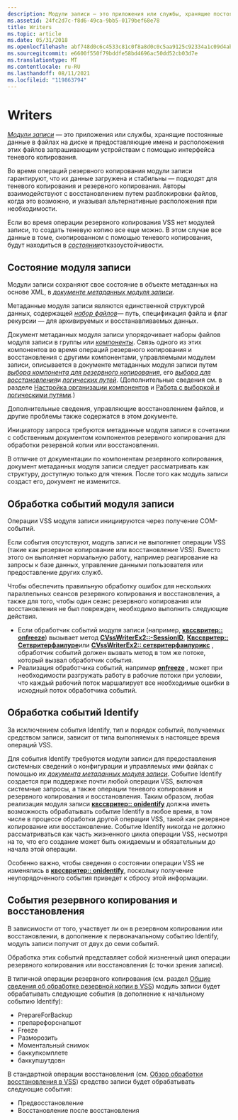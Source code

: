 ```yaml
---
description: Модули записи — это приложения или службы, хранящие постоянные данные в файлах на диске и предоставляющие имена и расположения этих файлов запрашивающим устройствам с помощью интерфейса теневого копирования.
ms.assetid: 24fc2d7c-f8d6-49ca-9bb5-0179bef68e78
title: Writers
ms.topic: article
ms.date: 05/31/2018
ms.openlocfilehash: abf748d0c6c4533c81c0f8a8d0c0c5aa9125c92334a1c09d4ab40fad299067b0
ms.sourcegitcommit: e6600f550f79bddfe58bd4696ac50dd52cb03d7e
ms.translationtype: MT
ms.contentlocale: ru-RU
ms.lasthandoff: 08/11/2021
ms.locfileid: "119863794"
---
```

# <a name="writers"></a>Writers

[*Модули записи*](vssgloss-w.md) — это приложения или службы, хранящие постоянные данные в файлах на диске и предоставляющие имена и расположения этих файлов запрашивающим устройствам с помощью интерфейса теневого копирования.

Во время операций резервного копирования модули записи гарантируют, что их данные загружена и стабильны — подходят для теневого копирования и резервного копирования. Авторы взаимодействуют с восстановлением путем разблокировки файлов, когда это возможно, и указывая альтернативные расположения при необходимости.

Если во время операции резервного копирования VSS нет модулей записи, то создать теневую копию все еще можно. В этом случае все данные в томе, скопированном с помощью теневого копирования, будут находиться в [*состоянии*](vssgloss-c.md)отказоустойчивости.

## <a name="writer-state"></a>Состояние модуля записи

Модули записи сохраняют свое состояние в объекте метаданных на основе XML, в [*документе метаданных модуля записи*](vssgloss-w.md).

Метаданные модуля записи являются единственной структурой данных, содержащей [*набор файлов*](vssgloss-f.md)— путь, спецификация файла и флаг рекурсии — для архивируемых и восстанавливаемых данных.

Документ метаданных модуля записи упорядочивает наборы файлов модуля записи в группы или [*компоненты*](vssgloss-c.md). Связь одного из этих компонентов во время операций резервного копирования и восстановления с другими компонентами, управляемыми модулем записи, описывается в документе метаданных модуля записи путем [*выбора компонента для резервного копирования*](vssgloss-s.md), его [*выбора для восстановления*](vssgloss-s.md)и [*логических путей*](vssgloss-l.md). (Дополнительные сведения см. в разделе [Настройка организации компонентов](definition-of-components-by-writers.md) и [Работа с выборкой и логическими путями](working-with-selectability-and-logical-paths.md).)

Дополнительные сведения, управляющие восстановлением файлов, и другие проблемы также содержатся в этом документе.

Инициатору запроса требуются метаданные модуля записи в сочетании с собственным документом компонентов резервного копирования для обработки резервной копии или восстановления.

В отличие от документации по компонентам резервного копирования, документ метаданных модуля записи следует рассматривать как структуру, доступную только для чтения. После того как модуль записи создаст его, документ не изменится.

## <a name="writer-event-handling"></a>Обработка событий модуля записи

Операции VSS модуля записи инициируются через получение COM-событий.

Если события отсутствуют, модуль записи не выполняет операции VSS (такие как резервное копирование или восстановление VSS). Вместо этого он выполняет нормальную работу, например реагирование на запросы к базе данных, управление данными пользователя или предоставление других служб.

Чтобы обеспечить правильную обработку ошибок для нескольких параллельных сеансов резервного копирования и восстановления, а также для того, чтобы один сеанс резервного копирования или восстановления не был поврежден, необходимо выполнить следующие действия.

-   Если обработчик событий модуля записи (например, [**квссвритер:: onfreeze**](/windows/desktop/api/VsWriter/nf-vswriter-cvsswriter-onfreeze)) вызывает метод [**CVssWriterEx2::-SessionID**](/windows/desktop/api/VsWriter/nf-vswriter-cvsswriterex2-getsessionid), [**Квссвритер:: Сетвритерфаилуре**](/windows/desktop/api/VsWriter/nf-vswriter-cvsswriter-setwriterfailure)или [**CVssWriterEx2:: сетвритерфаилурикс**](/windows/desktop/api/VsWriter/nf-vswriter-cvsswriterex2-setwriterfailureex) , обработчик событий должен вызвать метод в том же потоке, который вызвал обработчик события.
-   Реализация обработчика событий, например [**onfreeze**](/windows/desktop/api/VsWriter/nf-vswriter-cvsswriter-onfreeze) , может при необходимости разгружать работу в рабочие потоки при условии, что каждый рабочий поток маршалирует все необходимые ошибки в исходный поток обработчика событий.

## <a name="handling-identify-events"></a>Обработка событий Identify

За исключением события Identify, тип и порядок событий, получаемых средством записи, зависит от типа выполняемых в настоящее время операций VSS.

Для события Identify требуются модули записи для предоставления системных сведений о конфигурации и управляемых ими файлах с помощью их [*документа метаданных модуля записи*](vssgloss-w.md). Событие Identify создается при поддержке почти любой операции VSS, включая системные запросы, а также операции теневого копирования и резервного копирования и восстановления. Таким образом, любая реализация модуля записи [**квссвритер:: onidentify**](/windows/desktop/api/VsWriter/nf-vswriter-cvsswriter-onidentify) должна иметь возможность обрабатывать событие Identify в любое время, в том числе в процессе обработки другой операции VSS, такой как резервное копирование или восстановление. Событие Identify никогда не должно рассматриваться как часть жизненного цикла операции VSS, несмотря на то, что его создание может быть ожидаемым и обязательным до начала этой операции.

Особенно важно, чтобы сведения о состоянии операции VSS не изменялись в [**квссвритер:: onidentify**](/windows/desktop/api/VsWriter/nf-vswriter-cvsswriter-onidentify), поскольку получение неупорядоченного события приведет к сбросу этой информации.

## <a name="backup-and-restore-events"></a>События резервного копирования и восстановления

В зависимости от того, участвует ли он в резервном копировании или восстановлении, в дополнение к первоначальному событию Identify, модуль записи получит от двух до семи событий.

Обработка этих событий представляет собой жизненный цикл операции резервного копирования или восстановления (с точки зрения записи).

В типичной операции резервного копирования (см. раздел [Общие сведения об обработке резервной копии в VSS](overview-of-processing-a-backup-under-vss.md)) модуль записи будет обрабатывать следующие события (в дополнение к начальному событию Identify):

-   PrepareForBackup
-   препарефорснапшот
-   Freeze
-   Разморозить
-   Моментальный снимок
-   баккупкомплете
-   баккупшутдовн

В стандартной операции восстановления (см. [Обзор обработки восстановления в VSS](overview-of-processing-a-restore-under-vss.md)) средство записи будет обрабатывать следующие события:

-   Предвосстановление
-   Восстановление после восстановления

 

 



